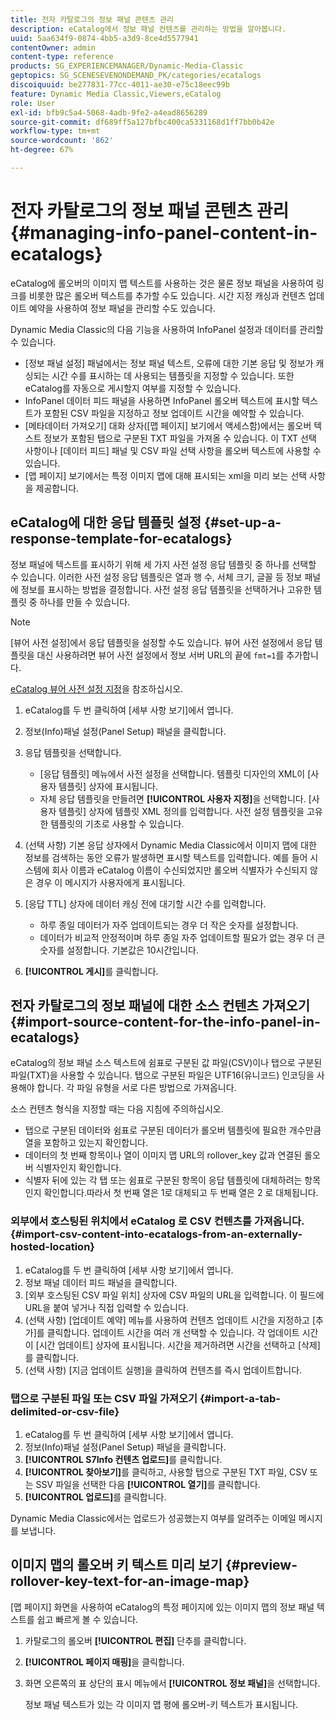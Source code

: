 ```yaml
---
title: 전자 카탈로그의 정보 패널 콘텐츠 관리
description: eCatalog에서 정보 패널 컨텐츠를 관리하는 방법을 알아봅니다.
uuid: 5aa634f9-0874-4bb5-a3d9-8ce4d5577941
contentOwner: admin
content-type: reference
products: SG_EXPERIENCEMANAGER/Dynamic-Media-Classic
geptopics: SG_SCENESEVENONDEMAND_PK/categories/ecatalogs
discoiquuid: be277831-77cc-4011-ae30-e75c18eec99b
feature: Dynamic Media Classic,Viewers,eCatalog
role: User
exl-id: bfb9c5a4-5068-4adb-9fe2-a4ead8656289
source-git-commit: df689ff5a127bfbc400ca5331168d1ff7bb0b42e
workflow-type: tm+mt
source-wordcount: '862'
ht-degree: 67%

---
```


# 전자 카탈로그의 정보 패널 콘텐츠 관리{#managing-info-panel-content-in-ecatalogs}

eCatalog에 롤오버의 이미지 맵 텍스트를 사용하는 것은 물론 정보 패널을 사용하여 링크를 비롯한 많은 롤오버 텍스트를 추가할 수도 있습니다. 시간 지정 캐싱과 컨텐츠 업데이트 예약을 사용하여 정보 패널을 관리할 수도 있습니다.

Dynamic Media Classic의 다음 기능을 사용하여 InfoPanel 설정과 데이터를 관리할 수 있습니다.

* [정보 패널 설정] 패널에서는 정보 패널 텍스트, 오류에 대한 기본 응답 및 정보가 캐싱되는 시간 수를 표시하는 데 사용되는 템플릿을 지정할 수 있습니다. 또한 eCatalog를 자동으로 게시할지 여부를 지정할 수 있습니다.
* InfoPanel 데이터 피드 패널을 사용하면 InfoPanel 롤오버 텍스트에 표시할 텍스트가 포함된 CSV 파일을 지정하고 정보 업데이트 시간을 예약할 수 있습니다.
* [메타데이터 가져오기] 대화 상자([맵 페이지] 보기에서 액세스함)에서는 롤오버 텍스트 정보가 포함된 탭으로 구분된 TXT 파일을 가져올 수 있습니다. 이 TXT 선택 사항이나 [데이터 피드] 패널 및 CSV 파일 선택 사항을 롤오버 텍스트에 사용할 수 있습니다.
* [맵 페이지] 보기에서는 특정 이미지 맵에 대해 표시되는 xml을 미리 보는 선택 사항을 제공합니다.

## eCatalog에 대한 응답 템플릿 설정 {#set-up-a-response-template-for-ecatalogs}

정보 패널에 텍스트를 표시하기 위해 세 가지 사전 설정 응답 템플릿 중 하나를 선택할 수 있습니다. 이러한 사전 설정 응답 템플릿은 열과 행 수, 서체 크기, 글꼴 등 정보 패널에 정보를 표시하는 방법을 결정합니다. 사전 설정 응답 템플릿을 선택하거나 고유한 템플릿 중 하나를 만들 수 있습니다.

>[!NOTE]
>
>[뷰어 사전 설정]에서 응답 템플릿을 설정할 수도 있습니다. 뷰어 사전 설정에서 응답 템플릿을 대신 사용하려면 뷰어 사전 설정에서 정보 서버 URL의 끝에 `fmt=1`를 추가합니다.
>
>[eCatalog 뷰어 사전 설정 지정](setting-ecatalog-viewer-presets.md#setting_up_ecatalog_viewer_presets)을 참조하십시오.

1. eCatalog를 두 번 클릭하여 [세부 사항 보기]에서 엽니다.
1. 정보(Info)패널 설정(Panel Setup) 패널을 클릭합니다.
1. 응답 템플릿을 선택합니다.

   * [응답 템플릿] 메뉴에서 사전 설정을 선택합니다. 템플릿 디자인의 XML이 [사용자 템플릿] 상자에 표시됩니다.
   * 자체 응답 템플릿을 만들려면 **[!UICONTROL 사용자 지정]**&#x200B;을 선택합니다. [사용자 템플릿] 상자에 템플릿 XML 정의를 입력합니다. 사전 설정 템플릿을 고유한 템플릿의 기초로 사용할 수 있습니다.

1. (선택 사항) 기본 응답 상자에서 Dynamic Media Classic에서 이미지 맵에 대한 정보를 검색하는 동안 오류가 발생하면 표시할 텍스트를 입력합니다. 예를 들어 시스템에 회사 이름과 eCatalog 이름이 수신되었지만 롤오버 식별자가 수신되지 않은 경우 이 메시지가 사용자에게 표시됩니다.
1. [응답 TTL] 상자에 데이터 캐싱 전에 대기할 시간 수를 입력합니다.

   * 하루 종일 데이터가 자주 업데이트되는 경우 더 작은 숫자를 설정합니다.
   * 데이터가 비교적 안정적이며 하루 종일 자주 업데이트할 필요가 없는 경우 더 큰 숫자를 설정합니다. 기본값은 10시간입니다.

1. **[!UICONTROL 게시]**&#x200B;를 클릭합니다.

## 전자 카탈로그의 정보 패널에 대한 소스 컨텐츠 가져오기 {#import-source-content-for-the-info-panel-in-ecatalogs}

eCatalog의 정보 패널 소스 텍스트에 쉼표로 구분된 값 파일(CSV)이나 탭으로 구분된 파일(TXT)을 사용할 수 있습니다. 탭으로 구분된 파일은 UTF16(유니코드) 인코딩을 사용해야 합니다. 각 파일 유형을 서로 다른 방법으로 가져옵니다.

소스 컨텐츠 형식을 지정할 때는 다음 지침에 주의하십시오.

* 탭으로 구분된 데이터와 쉼표로 구분된 데이터가 롤오버 템플릿에 필요한 개수만큼 열을 포함하고 있는지 확인합니다.
* 데이터의 첫 번째 항목이나 열이 이미지 맵 URL의 rollover_key 값과 연결된 롤오버 식별자인지 확인합니다.
* 식별자 뒤에 있는 각 탭 또는 쉼표로 구분된 항목이 응답 템플릿에 대체하려는 항목인지 확인합니다.따라서 첫 번째 열은 $1$로 대체되고 두 번째 열은 $2$ 로 대체됩니다.

### 외부에서 호스팅된 위치에서 eCatalog 로 CSV 컨텐츠를 가져옵니다. {#import-csv-content-into-ecatalogs-from-an-externally-hosted-location}

1. eCatalog를 두 번 클릭하여 [세부 사항 보기]에서 엽니다.
1. 정보 패널 데이터 피드 패널을 클릭합니다.
1. [외부 호스팅된 CSV 파일 위치] 상자에 CSV 파일의 URL을 입력합니다. 이 필드에 URL을 붙여 넣거나 직접 입력할 수 있습니다.
1. (선택 사항) [업데이트 예약] 메뉴를 사용하여 컨텐츠 업데이트 시간을 지정하고 [추가]를 클릭합니다. 업데이트 시간을 여러 개 선택할 수 있습니다. 각 업데이트 시간이 [시간 업데이트] 상자에 표시됩니다. 시간을 제거하려면 시간을 선택하고 [삭제]를 클릭합니다.
1. (선택 사항) [지금 업데이트 실행]을 클릭하여 컨텐츠를 즉시 업데이트합니다.

### 탭으로 구분된 파일 또는 CSV 파일 가져오기 {#import-a-tab-delimited-or-csv-file}

<!-- 

Comment Type: remark
Last Modified By: unknown unknown 
Last Modified Date: 

<p>SR changed this section 10/23/2012</p>

 -->

1. eCatalog를 두 번 클릭하여 [세부 사항 보기]에서 엽니다.
1. 정보(Info)패널 설정(Panel Setup) 패널을 클릭합니다.
1. **[!UICONTROL S7Info 컨텐츠 업로드]**&#x200B;를 클릭합니다.
1. **[!UICONTROL 찾아보기]**&#x200B;를 클릭하고, 사용할 탭으로 구분된 TXT 파일, CSV 또는 SSV 파일을 선택한 다음 **[!UICONTROL 열기]**&#x200B;를 클릭합니다.
1. **[!UICONTROL 업로드]**&#x200B;를 클릭합니다.

Dynamic Media Classic에서는 업로드가 성공했는지 여부를 알려주는 이메일 메시지를 보냅니다.

## 이미지 맵의 롤오버 키 텍스트 미리 보기 {#preview-rollover-key-text-for-an-image-map}

[맵 페이지] 화면을 사용하여 eCatalog의 특정 페이지에 있는 이미지 맵의 정보 패널 텍스트를 쉽고 빠르게 볼 수 있습니다.

1. 카탈로그의 롤오버 **[!UICONTROL 편집]** 단추를 클릭합니다.
1. **[!UICONTROL 페이지 매핑]**&#x200B;을 클릭합니다.
1. 화면 오른쪽의 표 상단의 표시 메뉴에서 **[!UICONTROL 정보 패널]**&#x200B;을 선택합니다.

   정보 패널 텍스트가 있는 각 이미지 맵 평에 롤오버-키 텍스트가 표시됩니다.
